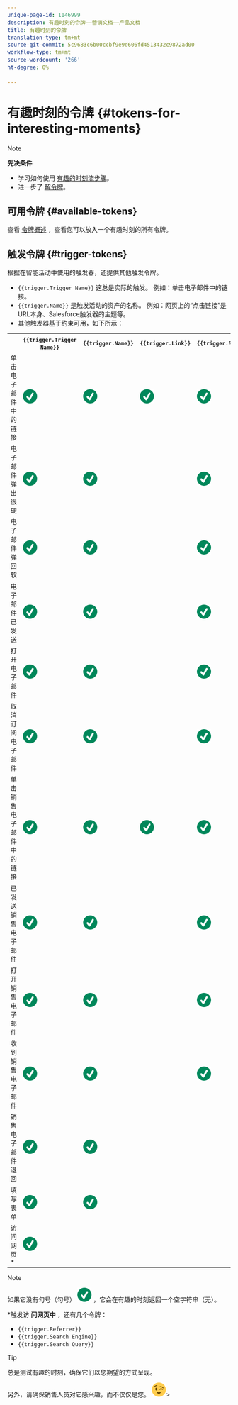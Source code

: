 ```yaml
---
unique-page-id: 1146999
description: 有趣时刻的令牌——营销文档——产品文档
title: 有趣时刻的令牌
translation-type: tm+mt
source-git-commit: 5c9683c6b00ccbf9e9d606fd4513432c9872ad00
workflow-type: tm+mt
source-wordcount: '266'
ht-degree: 0%

---
```



# 有趣时刻的令牌 {#tokens-for-interesting-moments}

>[!NOTE]
>
>**先决条件**
>
>* 学习如何使用 [有趣的时刻流步骤](../../../../../../product-docs/core-marketo-concepts/smart-campaigns/flow-actions/interesting-moment.md)。
>* 进一步了 [解令牌](http://docs.marketo.com/display/docs/tokens)。

>



## 可用令牌 {#available-tokens}

查看 [令牌概述](../../../../../../product-docs/demand-generation/landing-pages/personalizing-landing-pages/tokens-overview.md) ，查看您可以放入一个有趣时刻的所有令牌。

## 触发令牌 {#trigger-tokens}

根据在智能活动中使用的触发器，还提供其他触发令牌。

* `{{trigger.Trigger Name}}` 这总是实际的触发。 例如：单击电子邮件中的链接。
* `{{trigger.Name}}` 是触发活动的资产的名称。 例如：网页上的“点击链接”是URL本身、Salesforce触发器的主题等。
* 其他触发器基于约束可用，如下所示：

<table> 
 <colgroup> 
  <col> 
  <col> 
  <col> 
  <col> 
  <col> 
  <col> 
  <col> 
  <col> 
  <col> 
  <col> 
  <col> 
 </colgroup> 
 <tbody> 
  <tr> 
   <th><br></th> 
   <th><code>{{trigger.Trigger Name}}</code></th> 
   <th><code>{{trigger.Name}}</code></th> 
   <th><code>{{trigger.Link}}</code></th> 
   <th><code>{{trigger.Subject}}</code></th> 
   <th><code>{{trigger.Category}}</code></th> 
   <th><code>{{trigger.Details}}</code></th> 
   <th><code>{{trigger.Web Page}}</code></th> 
   <th><code>{{trigger.Client IP Address}}</code></th> 
   <th><code>{{trigger.Sent By}}</code></th> 
   <th><code>{{trigger.Received By}}</code></th> 
  </tr> 
  <tr> 
   <td>单击电子邮件中的链接</td> 
   <td><img src="assets/check.svg" alt="（勾号）"></td> 
   <td><img src="assets/check.svg" alt="（勾号）"></td> 
   <td><img src="assets/check.svg" alt="（勾号）"></td> 
   <td><img src="assets/check.svg" alt="（勾号）"></td> 
   <td><br></td> 
   <td><br></td> 
   <td><br></td> 
   <td><br></td> 
   <td><br></td> 
   <td><br></td> 
  </tr> 
  <tr> 
   <td>电子邮件弹出很硬</td> 
   <td><img src="assets/check.svg" alt="（勾号）"></td> 
   <td><img src="assets/check.svg" alt="（勾号）"></td> 
   <td><br></td> 
   <td><img src="assets/check.svg" alt="（勾号）"></td> 
   <td><img src="assets/check.svg" alt="（勾号）"></td> 
   <td><img src="assets/check.svg" alt="（勾号）"></td> 
   <td><br></td> 
   <td><br></td> 
   <td><br></td> 
   <td><br></td> 
  </tr> 
  <tr> 
   <td>电子邮件弹回软</td> 
   <td><img src="assets/check.svg" alt="（勾号）"></td> 
   <td><img src="assets/check.svg" alt="（勾号）"></td> 
   <td><br></td> 
   <td><img src="assets/check.svg" alt="（勾号）"></td> 
   <td><img src="assets/check.svg" alt="（勾号）"></td> 
   <td><img src="assets/check.svg" alt="（勾号）"></td> 
   <td><br></td> 
   <td><br></td> 
   <td><br></td> 
   <td><br></td> 
  </tr> 
  <tr> 
   <td>电子邮件已发送</td> 
   <td><img src="assets/check.svg" alt="（勾号）"></td> 
   <td><img src="assets/check.svg" alt="（勾号）"></td> 
   <td><br></td> 
   <td><img src="assets/check.svg" alt="（勾号）"></td> 
   <td><br></td> 
   <td><br></td> 
   <td><br></td> 
   <td><br></td> 
   <td><br></td> 
   <td><br></td> 
  </tr> 
  <tr> 
   <td>打开电子邮件</td> 
   <td><img src="assets/check.svg" alt="（勾号）"></td> 
   <td><img src="assets/check.svg" alt="（勾号）"></td> 
   <td><br></td> 
   <td><img src="assets/check.svg" alt="（勾号）"></td> 
   <td><br></td> 
   <td><br></td> 
   <td><br></td> 
   <td><br></td> 
   <td><br></td> 
   <td><br></td> 
  </tr> 
  <tr> 
   <td>取消订阅电子邮件</td> 
   <td><img src="assets/check.svg" alt="（勾号）"></td> 
   <td><img src="assets/check.svg" alt="（勾号）"></td> 
   <td><br></td> 
   <td><img src="assets/check.svg" alt="（勾号）"></td> 
   <td><br></td> 
   <td><br></td> 
   <td><img src="assets/check.svg" alt="（勾号）"></td> 
   <td><img src="assets/check.svg" alt="（勾号）"></td> 
   <td><br></td> 
   <td><br></td> 
  </tr> 
  <tr> 
   <td>单击销售电子邮件中的链接</td> 
   <td><img src="assets/check.svg" alt="（勾号）"></td> 
   <td><img src="assets/check.svg" alt="（勾号）"></td> 
   <td><img src="assets/check.svg" alt="（勾号）"></td> 
   <td><img src="assets/check.svg" alt="（勾号）"></td> 
   <td><br></td> 
   <td><br></td> 
   <td><br></td> 
   <td><br></td> 
   <td><img src="assets/check.svg" alt="（勾号）"></td> 
   <td><br></td> 
  </tr> 
  <tr> 
   <td>已发送销售电子邮件</td> 
   <td><img src="assets/check.svg" alt="（勾号）"></td> 
   <td><img src="assets/check.svg" alt="（勾号）"></td> 
   <td><br></td> 
   <td><img src="assets/check.svg" alt="（勾号）"></td> 
   <td><br></td> 
   <td><br></td> 
   <td><br></td> 
   <td><br></td> 
   <td><img src="assets/check.svg" alt="（勾号）"></td> 
   <td><br></td> 
  </tr> 
  <tr> 
   <td>打开销售电子邮件</td> 
   <td><img src="assets/check.svg" alt="（勾号）"></td> 
   <td><img src="assets/check.svg" alt="（勾号）"></td> 
   <td><br></td> 
   <td><img src="assets/check.svg" alt="（勾号）"></td> 
   <td><br></td> 
   <td><br></td> 
   <td><br></td> 
   <td><br></td> 
   <td><img src="assets/check.svg" alt="（勾号）"></td> 
   <td><br></td> 
  </tr> 
  <tr> 
   <td>收到销售电子邮件</td> 
   <td><img src="assets/check.svg" alt="（勾号）"></td> 
   <td><img src="assets/check.svg" alt="（勾号）"></td> 
   <td><br></td> 
   <td><img src="assets/check.svg" alt="（勾号）"></td> 
   <td><br></td> 
   <td><br></td> 
   <td><br></td> 
   <td><br></td> 
   <td><br></td> 
   <td><img src="assets/check.svg" alt="（勾号）"></td> 
  </tr> 
  <tr> 
   <td colspan="1">销售电子邮件退回</td> 
   <td colspan="1"><img src="assets/check.svg" alt="（勾号）"></td> 
   <td colspan="1"><img src="assets/check.svg" alt="（勾号）"></td> 
   <td colspan="1"><br></td> 
   <td colspan="1"><br></td> 
   <td colspan="1"><br></td> 
   <td colspan="1"><br></td> 
   <td colspan="1"><br></td> 
   <td colspan="1"><br></td> 
   <td colspan="1"><br></td> 
   <td colspan="1"><br></td> 
  </tr> 
  <tr> 
   <td>填写表单</td> 
   <td><img src="assets/check.svg" alt="（勾号）"></td> 
   <td><img src="assets/check.svg" alt="（勾号）"></td> 
   <td><br></td> 
   <td><br></td> 
   <td><br></td> 
   <td><br></td> 
   <td><img src="assets/check.svg" alt="（勾号）"></td> 
   <td><img src="assets/check.svg" alt="（勾号）"></td> 
   <td><br></td> 
   <td><p><br></p></td> 
  </tr> 
  <tr> 
   <td colspan="1">访问网页*</td> 
   <td colspan="1"><img src="assets/check.svg" alt="（勾号）"></td> 
   <td colspan="1"><br></td> 
   <td colspan="1"><br></td> 
   <td colspan="1"><br></td> 
   <td colspan="1"><br></td> 
   <td colspan="1"><br></td> 
   <td colspan="1"><img src="assets/check.svg" alt="（勾号）"></td> 
   <td colspan="1"><br></td> 
   <td colspan="1"><br></td> 
   <td colspan="1"><br></td> 
  </tr> 
 </tbody> 
</table>

>[!NOTE]
>
>如果它没有勾号（勾号） ![](assets/check.svg) ，它会在有趣的时刻返回一个空字符串（无）。

*触发访 **问网页中** ，还有几个令牌：

* `{{trigger.Referrer}}`
* `{{trigger.Search Engine}}`
* `{{trigger.Search Query}}`

>[!TIP]
>
>总是测试有趣的时刻，确保它们以您期望的方式呈现。
>
>另外，请确保销售人员对它感兴趣，而不仅仅是您。 ![（眨眼）](assets/wink.svg)>

